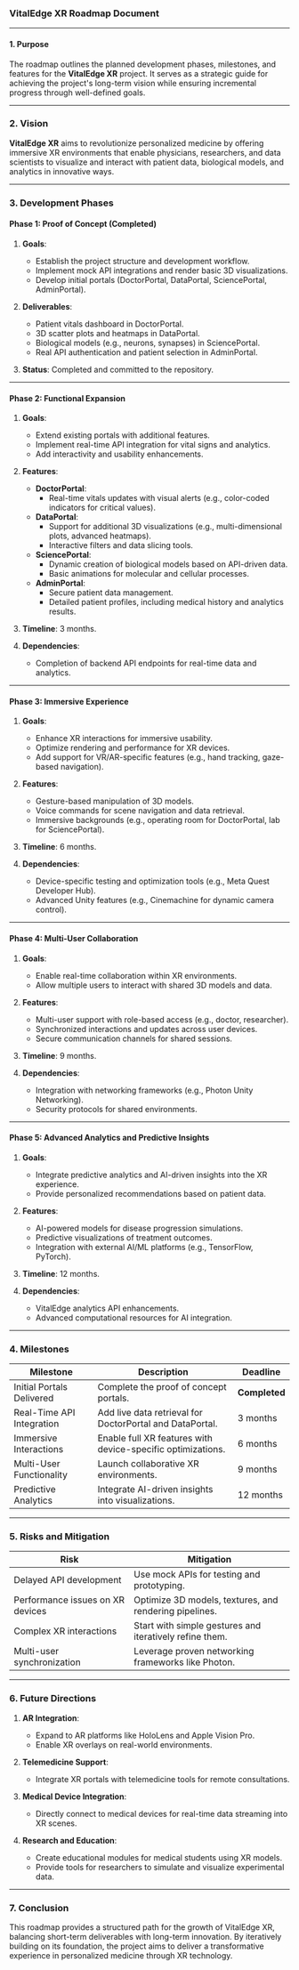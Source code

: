 ### **VitalEdge XR Roadmap Document**

---

#### **1. Purpose**
The roadmap outlines the planned development phases, milestones, and features for the **VitalEdge XR** project. It serves as a strategic guide for achieving the project's long-term vision while ensuring incremental progress through well-defined goals.

---

### **2. Vision**
**VitalEdge XR** aims to revolutionize personalized medicine by offering immersive XR environments that enable physicians, researchers, and data scientists to visualize and interact with patient data, biological models, and analytics in innovative ways.

---

### **3. Development Phases**

#### **Phase 1: Proof of Concept (Completed)**

1. **Goals**:
   - Establish the project structure and development workflow.
   - Implement mock API integrations and render basic 3D visualizations.
   - Develop initial portals (DoctorPortal, DataPortal, SciencePortal, AdminPortal).

2. **Deliverables**:
   - Patient vitals dashboard in DoctorPortal.
   - 3D scatter plots and heatmaps in DataPortal.
   - Biological models (e.g., neurons, synapses) in SciencePortal.
   - Real API authentication and patient selection in AdminPortal.

3. **Status**: Completed and committed to the repository.

---

#### **Phase 2: Functional Expansion**

1. **Goals**:
   - Extend existing portals with additional features.
   - Implement real-time API integration for vital signs and analytics.
   - Add interactivity and usability enhancements.

2. **Features**:
   - **DoctorPortal**:
     - Real-time vitals updates with visual alerts (e.g., color-coded indicators for critical values).
   - **DataPortal**:
     - Support for additional 3D visualizations (e.g., multi-dimensional plots, advanced heatmaps).
     - Interactive filters and data slicing tools.
   - **SciencePortal**:
     - Dynamic creation of biological models based on API-driven data.
     - Basic animations for molecular and cellular processes.
   - **AdminPortal**:
     - Secure patient data management.
     - Detailed patient profiles, including medical history and analytics results.

3. **Timeline**: 3 months.

4. **Dependencies**:
   - Completion of backend API endpoints for real-time data and analytics.

---

#### **Phase 3: Immersive Experience**

1. **Goals**:
   - Enhance XR interactions for immersive usability.
   - Optimize rendering and performance for XR devices.
   - Add support for VR/AR-specific features (e.g., hand tracking, gaze-based navigation).

2. **Features**:
   - Gesture-based manipulation of 3D models.
   - Voice commands for scene navigation and data retrieval.
   - Immersive backgrounds (e.g., operating room for DoctorPortal, lab for SciencePortal).

3. **Timeline**: 6 months.

4. **Dependencies**:
   - Device-specific testing and optimization tools (e.g., Meta Quest Developer Hub).
   - Advanced Unity features (e.g., Cinemachine for dynamic camera control).

---

#### **Phase 4: Multi-User Collaboration**

1. **Goals**:
   - Enable real-time collaboration within XR environments.
   - Allow multiple users to interact with shared 3D models and data.

2. **Features**:
   - Multi-user support with role-based access (e.g., doctor, researcher).
   - Synchronized interactions and updates across user devices.
   - Secure communication channels for shared sessions.

3. **Timeline**: 9 months.

4. **Dependencies**:
   - Integration with networking frameworks (e.g., Photon Unity Networking).
   - Security protocols for shared environments.

---

#### **Phase 5: Advanced Analytics and Predictive Insights**

1. **Goals**:
   - Integrate predictive analytics and AI-driven insights into the XR experience.
   - Provide personalized recommendations based on patient data.

2. **Features**:
   - AI-powered models for disease progression simulations.
   - Predictive visualizations of treatment outcomes.
   - Integration with external AI/ML platforms (e.g., TensorFlow, PyTorch).

3. **Timeline**: 12 months.

4. **Dependencies**:
   - VitalEdge analytics API enhancements.
   - Advanced computational resources for AI integration.

---

### **4. Milestones**

| **Milestone**               | **Description**                                         | **Deadline**   |
|-----------------------------|---------------------------------------------------------|----------------|
| Initial Portals Delivered   | Complete the proof of concept portals.                 | **Completed**  |
| Real-Time API Integration   | Add live data retrieval for DoctorPortal and DataPortal.| 3 months       |
| Immersive Interactions      | Enable full XR features with device-specific optimizations.| 6 months      |
| Multi-User Functionality    | Launch collaborative XR environments.                  | 9 months       |
| Predictive Analytics        | Integrate AI-driven insights into visualizations.      | 12 months      |

---

### **5. Risks and Mitigation**

| **Risk**                           | **Mitigation**                                      |
|------------------------------------|----------------------------------------------------|
| Delayed API development            | Use mock APIs for testing and prototyping.         |
| Performance issues on XR devices   | Optimize 3D models, textures, and rendering pipelines. |
| Complex XR interactions            | Start with simple gestures and iteratively refine them.|
| Multi-user synchronization         | Leverage proven networking frameworks like Photon. |

---

### **6. Future Directions**

1. **AR Integration**:
   - Expand to AR platforms like HoloLens and Apple Vision Pro.
   - Enable XR overlays on real-world environments.

2. **Telemedicine Support**:
   - Integrate XR portals with telemedicine tools for remote consultations.

3. **Medical Device Integration**:
   - Directly connect to medical devices for real-time data streaming into XR scenes.

4. **Research and Education**:
   - Create educational modules for medical students using XR models.
   - Provide tools for researchers to simulate and visualize experimental data.

---

### **7. Conclusion**
This roadmap provides a structured path for the growth of VitalEdge XR, balancing short-term deliverables with long-term innovation. By iteratively building on its foundation, the project aims to deliver a transformative experience in personalized medicine through XR technology.
